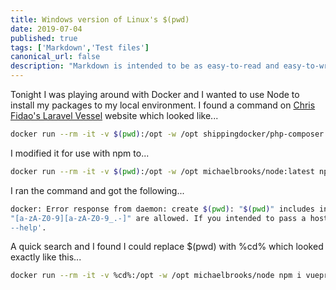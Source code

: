 ```yaml
---
title: Windows version of Linux's $(pwd)
date: 2019-07-04
published: true
tags: ['Markdown','Test files']
canonical_url: false
description: "Markdown is intended to be as easy-to-read and easy-to-write as is feasible. Readability, however, is emphasized above all else. A Markdown-formatted document should be publishable as-is, as plain text, without looking like it's been marked up with tags or formatting instructions."
---
```

Tonight I was playing around with Docker and I wanted to use Node to install my packages to my local environment. I
found a command on [Chris Fidao's Laravel Vessel](https://vessel.shippingdocker.com/docs/common-issues/#catch22) website
which looked like...

```bash
docker run --rm -it -v $(pwd):/opt -w /opt shippingdocker/php-composer:latest composer create-project laravel/laravel my-app
```

I modified it for use with npm to...

```bash
docker run --rm -it -v $(pwd):/opt -w /opt michaelbrooks/node:latest npm i vuepress
```

I ran the command and got the following...

```bash
docker: Error response from daemon: create $(pwd): "$(pwd)" includes invalid characters for a local volume name, only 
"[a-zA-Z0-9][a-zA-Z0-9_.-]" are allowed. If you intended to pass a host directory, use absolute path. See 'docker run
--help'.
```

A quick search and I found I could replace $(pwd) with %cd% which looked exactly like this...

```bash
docker run --rm -it -v %cd%:/opt -w /opt michaelbrooks/node npm i vuepress
```
